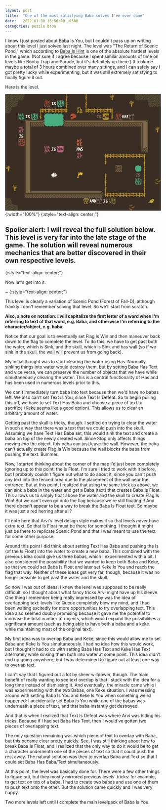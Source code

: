 ```yaml
---
layout: post
title:  "One of the most satisfying Baba solves I've ever done"
date:   2022-01-30 15:56:00 -0500
categories: puzzle baba
---
```


I know I just posted about Baba Is You, but I couldn't pass up on writing about this level I just solved last night. The level was "The Return of Scenic Pond," which according to [Baba Is Hint](https://www.keyofw.com/baba-is-hint) is one of the absolute hardest levels in the game. (Not sure if I agree because I spent similar amounts of time on levels like Booby Trap and Parade, but it's definitely up there.) It took me maybe a total of 3 hours combined over many sittings, and I can safely say I got pretty lucky while experimenting, but it was still extremely satisfying to finally figure it out.

Here is the level.

![baba-level-meta-16](/assets/The_Return_Of_Scenic_Pond.png){:width="100%"}
{:style="text-align: center;"}

## Spoiler alert: I will reveal the full solution below. This level is very far into the late stage of the game. The solution will reveal numerous mechanics that are better discovered in their own respective levels.
{:style="text-align: center;"}

Now let's get into it.

~
{:style="text-align: center;"}

This level is clearly a variation of Scenic Pond (Forest of Fall-D), although frankly I don't remember solving that level. So we'll start from scratch.

**Also, a note on notation: I will capitalize the first letter of a word when I'm referring to text of that word, e.g. Baba, and otherwise I'm referring to the character/object, e.g. baba.**

Notice that our goal is to eventually set Flag Is Win and then maneuver back down to the flag to complete the level. To do this, we have to get past both the water, which is Sink, and the skull, which is Sink and has wall (so if we sink in the skull, the wall will prevent us from going back).

My initial thought was to start clearing the water using Has. Normally, sinking things into water would destroy them, but by setting Baba Has Text and vice versa, we can preserve the number of objects that we have while simultaneously clearing the water. This is a central functionality of Has and has been used in numerous levels prior to this.

We can't immediately turn baba into text because then we'd have no babas left. We also can't set Text Is You, since Text Is Defeat. So to begin pulling this off, we have to set Text Has Baba and choose a piece of text to sacrifice (Keke seems like a good option). This allows us to clear an arbitrary amount of water.

Getting past the skull is tricky, though. I settled on trying to clear the water in such a way that there was a text that we could push into the skull. Assuming we have Text Has Baba set, this would sink the text and create a baba on top of the newly created wall. Since Stop only affects things moving *into* the object, this baba can just leave the wall. However, the baba can't actually create Flag Is Win because the wall blocks the baba from pushing the text. Bummer.

Now, I started thinking about the corner of the map I'd just been completely ignoring up to this point: the Is Float. I'm sure I tried to work with it before, but I probably couldn't figure out what to do about it, since you can't push any text into the fenced area due to the placement of the wall near the entrance. But at this point, I realized that using the same trick as above, we can sink a baba in the water and get a Baba (text) that creates Baba Is Float. This allows us to simply float above the water and the skull to create Flag Is Win! But we can't even go onto the flag because we're still floating!!! And there doesn't appear to be a way to break the Baba Is Float text. So maybe it was just a red herring after all?

I'll note here that Arvi's level design style makes it so that levels *never* have extra text. So that Is Float must be there for something. I thought it might just be there to replicate Scenic Pond and that I was meant to use the text for some other purpose.

Around this point I did think about setting Text Has Baba and pushing the Is (of the Is Float) into the water to create a new baba. This combined with the previous idea could give us three babas, which I experimented with a bit. I also considered the possibility that we wanted to keep both Baba and Keke, so that we could set Baba Is Float and later set Keke Is You and reach the flag that way. Neither of these ideas got very far, though, because it was no longer possible to get past the water and the skull.

So now I was out of ideas. I knew the level was supposed to be really difficult, so I thought about what fancy tricks Arvi might have up his sleeve. One thing I remember being really impressed by was the idea of overlapping text: levels like Queue completely blew my mind, and I had been waiting excitedly for more opportunities to try overlapping text. This idea also seemed doubly promising because it gave me the potential to increase the total number of objects, which would expand the possibilities a significant amount (such as being able to have both a baba and a keke while maintaining most of the original text).

My first idea was to overlap Baba and Keke, since this would allow me to set Baba and Keke Is You simultaneously. I had no idea how this would work, but I thought it had to do with setting Baba Has Text and Keke Has Text alternately while sinking them both into water at some point. This idea didn't end up going anywhere, but I was determined to figure out at least one way to overlap text.

I can't say that I figured out a lot by sheer willpower, though. The main benefit of really wanting to see text overlap is that I stuck with the idea for a long time instead of dismissing it. And eventually, the miracle came while I was experimenting with the two Babas, one Keke situation. I was messing around with setting Baba Is You and Keke Is You when something weird happened: I accidentally set Baba Is You while one of the babas was underneath a piece of text, and that baba instantly got destroyed.

And that is when I realized that Text Is Defeat was where Arvi was hiding his tricks. Because if I had set Baba Has Text, then I would've gotten two pieces of overlapping text.

The only question remaining was which piece of text to overlap with Baba, but this became clear pretty quickly. See, I was still thinking about how to break Baba Is Float, and I realized that the only way to do it would be to get a character underneath one of the pieces of text so that it could push the rest away. The natural solution was then to overlap Baba and Text so that I could set Baba Has Baba/Text simultaneously.

At this point, the level was basically done for. There were a few other things to figure out, but they mostly mirrored previous levels' tricks: for example, to get text on top of a baba, I had to create two babas and use one of them to push text onto the other. But the solution came quickly and I was very happy.

Two more levels left until I complete the main levelpack of Baba Is You.
